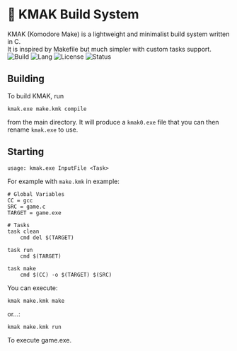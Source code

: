 # 🧱 KMAK Build System

KMAK (Komodore Make) is a lightweight and minimalist build system written in C.<br>
It is inspired by Makefile but much simpler with custom tasks support.<br>
![Build](https://img.shields.io/badge/build-kmak-lightgrey?style=flat-square&logo=c) ![Lang](https://img.shields.io/badge/language-C-blue?style=flat-square&logo=c) ![License](https://img.shields.io/badge/license-GPL-green?style=flat-square) ![Status](https://img.shields.io/badge/status-WIP-orange?style=flat-square)

## Building
To build KMAK, run
```
kmak.exe make.kmk compile
```
from the main directory. It will produce a `kmak0.exe` file that you can then rename `kmak.exe` to use.

## Starting
```
usage: kmak.exe InputFile <Task>
```

For example with `make.kmk` in example:
```
# Global Variables
CC = gcc
SRC = game.c
TARGET = game.exe

# Tasks
task clean
	cmd del $(TARGET)

task run
	cmd $(TARGET)

task make
	cmd $(CC) -o $(TARGET) $(SRC)
```

You can execute:
```
kmak make.kmk make
```
or...:
```
kmak make.kmk run
```
To execute game.exe.
